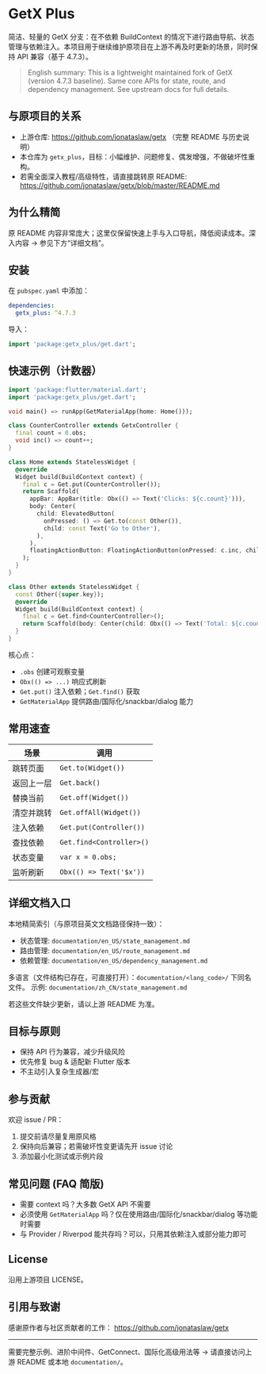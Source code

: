 # GetX Plus

简洁、轻量的 GetX 分支：在不依赖 BuildContext 的情况下进行路由导航、状态管理与依赖注入。本项目用于继续维护原项目在上游不再及时更新的场景，同时保持 API 兼容（基于 4.7.3）。

> English summary: This is a lightweight maintained fork of GetX (version 4.7.3 baseline). Same core APIs for state, route, and dependency management. See upstream docs for full details.

## 与原项目的关系
- 上游仓库: https://github.com/jonataslaw/getx  （完整 README 与历史说明）
- 本仓库为 `getx_plus`，目标：小幅维护、问题修复、偶发增强，不做破坏性重构。
- 若需全面深入教程/高级特性，请直接跳转原 README: https://github.com/jonataslaw/getx/blob/master/README.md

## 为什么精简
原 README 内容非常庞大；这里仅保留快速上手与入口导航，降低阅读成本。深入内容 → 参见下方“详细文档”。

## 安装
在 `pubspec.yaml` 中添加：
```yaml
dependencies:
  getx_plus: ^4.7.3
```
导入：
```dart
import 'package:getx_plus/get.dart';
```

## 快速示例（计数器）
```dart
import 'package:flutter/material.dart';
import 'package:getx_plus/get.dart';

void main() => runApp(GetMaterialApp(home: Home()));

class CounterController extends GetxController {
  final count = 0.obs;
  void inc() => count++;
}

class Home extends StatelessWidget {
  @override
  Widget build(BuildContext context) {
    final c = Get.put(CounterController());
    return Scaffold(
      appBar: AppBar(title: Obx(() => Text('Clicks: ${c.count}'))),
      body: Center(
        child: ElevatedButton(
          onPressed: () => Get.to(const Other()),
          child: const Text('Go to Other'),
        ),
      ),
      floatingActionButton: FloatingActionButton(onPressed: c.inc, child: const Icon(Icons.add)),
    );
  }
}

class Other extends StatelessWidget {
  const Other({super.key});
  @override
  Widget build(BuildContext context) {
    final c = Get.find<CounterController>();
    return Scaffold(body: Center(child: Obx(() => Text('Total: ${c.count}'))));
  }
}
```
核心点：
- `.obs` 创建可观察变量
- `Obx(() => ...)` 响应式刷新
- `Get.put()` 注入依赖；`Get.find()` 获取
- `GetMaterialApp` 提供路由/国际化/snackbar/dialog 能力

## 常用速查
| 场景    | 调用                       |
|-------|--------------------------|
| 跳转页面  | `Get.to(Widget())`       |
| 返回上一层 | `Get.back()`             |
| 替换当前  | `Get.off(Widget())`      |
| 清空并跳转 | `Get.offAll(Widget())`   |
| 注入依赖  | `Get.put(Controller())`  |
| 查找依赖  | `Get.find<Controller>()` |
| 状态变量  | `var x = 0.obs;`         |
| 监听刷新  | `Obx(() => Text('$x'))`  |

## 详细文档入口
本地精简索引（与原项目英文文档路径保持一致）：
- 状态管理: `documentation/en_US/state_management.md`
- 路由管理: `documentation/en_US/route_management.md`
- 依赖管理: `documentation/en_US/dependency_management.md`

多语言（文件结构已存在，可直接打开）：`documentation/<lang_code>/` 下同名文件。
示例: `documentation/zh_CN/state_management.md`

若这些文件缺少更新，请以上游 README 为准。

## 目标与原则
- 保持 API 行为兼容，减少升级风险
- 优先修复 bug & 适配新 Flutter 版本
- 不主动引入复杂生成器/宏

## 参与贡献
欢迎 issue / PR：
1. 提交前请尽量复用原风格
2. 保持向后兼容；若需破坏性变更请先开 issue 讨论
3. 添加最小化测试或示例片段

## 常见问题 (FAQ 简版)
- 需要 context 吗？大多数 GetX API 不需要
- 必须使用 `GetMaterialApp` 吗？仅在使用路由/国际化/snackbar/dialog 等功能时需要
- 与 Provider / Riverpod 能共存吗？可以，只用其依赖注入或部分能力即可

## License
沿用上游项目 LICENSE。

## 引用与致谢
感谢原作者与社区贡献者的工作： https://github.com/jonataslaw/getx

---
需要完整示例、进阶中间件、GetConnect、国际化高级用法等 → 请直接访问上游 README 或本地 `documentation/`。
